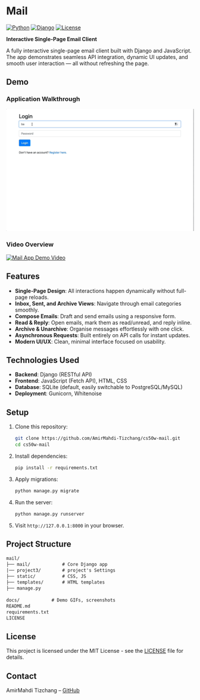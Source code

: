 # Mail

[![Python](https://img.shields.io/badge/Python-3.11-blue)](https://www.python.org/)
[![Django](https://img.shields.io/badge/Django-5.1.7-green)](https://www.djangoproject.com/)
[![License](https://img.shields.io/badge/License-MIT-yellow)](LICENSE)


**Interactive Single-Page Email Client**

A fully interactive single-page email client built with Django and JavaScript. 
The app demonstrates seamless API integration, dynamic UI updates, and smooth user interaction — 
all without refreshing the page.

## Demo

### Application Walkthrough

![Mail Demo](docs/demo.gif)

### Video Overview

[![Mail App Demo Video](https://img.youtube.com/vi/Z8J4OFJ-9aI/0.jpg)](https://youtu.be/Z8J4OFJ-9aI)

## Features

- **Single-Page Design**: All interactions happen dynamically without full-page reloads.
- **Inbox, Sent, and Archive Views**: Navigate through email categories smoothly.
- **Compose Emails**: Draft and send emails using a responsive form.
- **Read & Reply**: Open emails, mark them as read/unread, and reply inline.
- **Archive & Unarchive**: Organise messages effortlessly with one click.
- **Asynchronous Requests**: Built entirely on API calls for instant updates.
- **Modern UI/UX**: Clean, minimal interface focused on usability.

## Technologies Used

- **Backend**: Django (RESTful API)
- **Frontend**: JavaScript (Fetch API), HTML, CSS
- **Database**: SQLite (default, easily switchable to PostgreSQL/MySQL)
- **Deployment**: Gunicorn, Whitenoise

## Setup

1. Clone this repository:

   ```bash
   git clone https://github.com/AmirMahdi-Tizchang/cs50w-mail.git
   cd cs50w-mail
   ```

2. Install dependencies:

   ```bash
   pip install -r requirements.txt
   ```

3. Apply migrations:

   ```bash
   python manage.py migrate
   ```

4. Run the server:

   ```bash
   python manage.py runserver
   ```

5. Visit `http://127.0.0.1:8000` in your browser.

## Project Structure

```
mail/
├── mail/            # Core Django app
|── project3/        # project's Settings
├── static/          # CSS, JS
├── templates/       # HTML templates
├── manage.py

docs/            # Demo GIFs, screenshots
README.md
requirements.txt
LICENSE
```

## License

This project is licensed under the MIT License - see the [LICENSE](LICENSE) file for details.

## Contact

AmirMahdi Tizchang – [GitHub](https://github.com/AmirMahdi-Tizchang)
